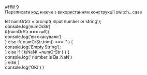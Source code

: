 #HW 9\
Переписати код нижче з використанням конструкції switch…case

let numOrStr = prompt('input number or string');\
console.log(numOrStr)\
if(numOrStr === null){\
console.log('ви скасували')\
} else if( numOrStr.trim() === '' ) {\
console.log('Empty String');\
} else if ( isNaN( +numOrStr ) ) {\
console.log(' number is Ba_NaN')\
} else {\
console.log('OK!')
}